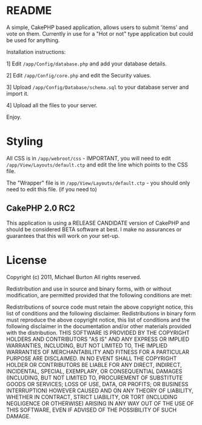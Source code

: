 # README #

A simple, CakePHP based application, allows users to submit 'items' and vote on them. Currently in use for a "Hot or not" type application but could be used for anything.

Installation instructions:

1] Edit  ```/app/Config/database.php``` and add your database details.

2] Edit ```/app/Config/core.php``` and edit the Security values.

3] Upload ```/app/Config/Database/schema.sql``` to your database server and import it.

4] Upload all the files to your server.


Enjoy.

# Styling #

All CSS is in ```/app/webroot/css``` - IMPORTANT, you will need to edit ```/app/View/Layouts/default.ctp``` and edit the line which points to the CSS file.

The "Wrapper" file is in ```/app/View/Layouts/default.ctp``` - you should only need to edit this file. (if you need to)

## CakePHP 2.0 RC2 ##

This application is using a RELEASE CANDIDATE version of CakePHP and should be considered BETA software at best. I make no assurances or guarantees that this will work on your set-up.

# License #

Copyright (c) 2011, Michael Burton
All rights reserved.

Redistribution and use in source and binary forms, with or without modification, are permitted provided that the following conditions are met:

Redistributions of source code must retain the above copyright notice, this list of conditions and the following disclaimer.
Redistributions in binary form must reproduce the above copyright notice, this list of conditions and the following disclaimer in the documentation and/or other materials provided with the distribution.
THIS SOFTWARE IS PROVIDED BY THE COPYRIGHT HOLDERS AND CONTRIBUTORS "AS IS" AND ANY EXPRESS OR IMPLIED WARRANTIES, INCLUDING, BUT NOT LIMITED TO, THE IMPLIED WARRANTIES OF MERCHANTABILITY AND FITNESS FOR A PARTICULAR PURPOSE ARE DISCLAIMED. IN NO EVENT SHALL THE COPYRIGHT HOLDER OR CONTRIBUTORS BE LIABLE FOR ANY DIRECT, INDIRECT, INCIDENTAL, SPECIAL, EXEMPLARY, OR CONSEQUENTIAL DAMAGES (INCLUDING, BUT NOT LIMITED TO, PROCUREMENT OF SUBSTITUTE GOODS OR SERVICES; LOSS OF USE, DATA, OR PROFITS; OR BUSINESS INTERRUPTION) HOWEVER CAUSED AND ON ANY THEORY OF LIABILITY, WHETHER IN CONTRACT, STRICT LIABILITY, OR TORT (INCLUDING NEGLIGENCE OR OTHERWISE) ARISING IN ANY WAY OUT OF THE USE OF THIS SOFTWARE, EVEN IF ADVISED OF THE POSSIBILITY OF SUCH DAMAGE.